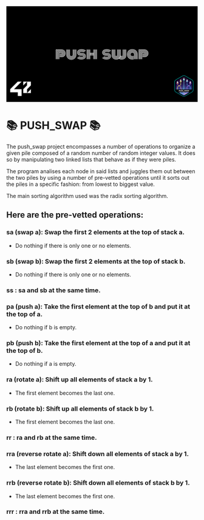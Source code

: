 <img src="./cover-push_swap.png"/>

# 📚 PUSH_SWAP 📚

The push_swap project encompasses a number of operations to organize a given pile composed of a random number of random integer values. It does so by manipulating two linked lists that behave as if they were piles.

The program analises each node in said lists and juggles them out between the two piles by using a number of pre-vetted operations until it sorts out the piles in a specific fashion: from lowest to biggest value.

The main sorting algorithm used was the radix sorting algorithm.

## Here are the pre-vetted operations:

### sa (swap a): Swap the first 2 elements at the top of stack a.
- Do nothing if there is only one or no elements.
### sb (swap b): Swap the first 2 elements at the top of stack b.
- Do nothing if there is only one or no elements.
### ss : sa and sb at the same time.

### pa (push a): Take the first element at the top of b and put it at the top of a.
- Do nothing if b is empty.
### pb (push b): Take the first element at the top of a and put it at the top of b.
- Do nothing if a is empty.

### ra (rotate a): Shift up all elements of stack a by 1.
- The first element becomes the last one.
### rb (rotate b): Shift up all elements of stack b by 1.
- The first element becomes the last one.
### rr : ra and rb at the same time.

### rra (reverse rotate a): Shift down all elements of stack a by 1.
- The last element becomes the first one.
### rrb (reverse rotate b): Shift down all elements of stack b by 1.
- The last element becomes the first one.
### rrr : rra and rrb at the same time.
